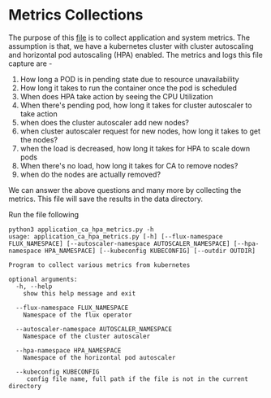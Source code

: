 # Metrics Collections
The purpose of this [file](application_ca_hpa_metrics.py) is to collect application and system metrics. The assumption is that, we have a kubernetes cluster with cluster autoscaling and horizontal pod autoscaling (HPA) enabled. The metrics and logs this file capture are -

1. How long a POD is in pending state due to resource unavailability
2. How long it takes to run the container once the pod is scheduled
3. When does HPA take action by seeing the CPU Utilization
4. When there's pending pod, how long it takes for cluster autoscaler to take action
5. when does the cluster autoscaler add new nodes?
6. when cluster autoscaler request for new nodes, how long it takes to get the nodes?
7. when the load is decreased, how long it takes for HPA to scale down pods
8. When there's no load, how long it takes for CA to remove nodes?
9. when do the nodes are actually removed?

We can answer the above questions and many more by collecting the metrics. This file will save the results in the data directory.

Run the file following
```console
python3 application_ca_hpa_metrics.py -h
usage: application_ca_hpa_metrics.py [-h] [--flux-namespace FLUX_NAMESPACE] [--autoscaler-namespace AUTOSCALER_NAMESPACE] [--hpa-namespace HPA_NAMESPACE] [--kubeconfig KUBECONFIG] [--outdir OUTDIR]

Program to collect various metrics from kubernetes

optional arguments:
  -h, --help
    show this help message and exit

  --flux-namespace FLUX_NAMESPACE
    Namespace of the flux operator

  --autoscaler-namespace AUTOSCALER_NAMESPACE
    Namespace of the cluster autoscaler

  --hpa-namespace HPA_NAMESPACE
    Namespace of the horizontal pod autoscaler

  --kubeconfig KUBECONFIG
     config file name, full path if the file is not in the current directory
```
